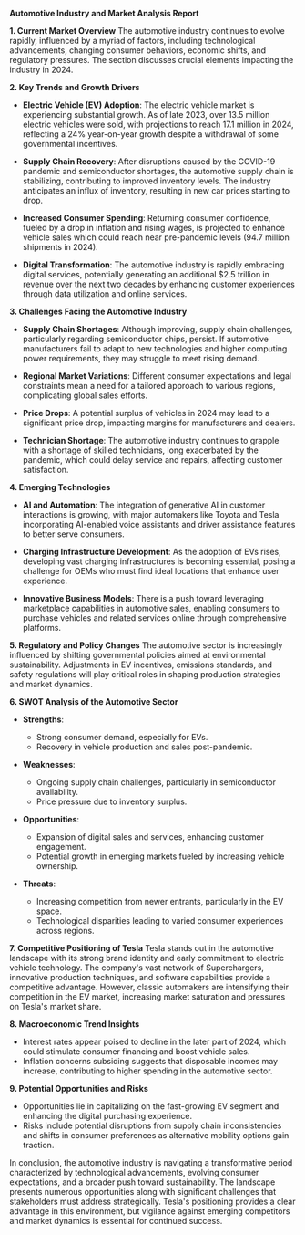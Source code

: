 **Automotive Industry and Market Analysis Report**

**1. Current Market Overview**
The automotive industry continues to evolve rapidly, influenced by a myriad of factors, including technological advancements, changing consumer behaviors, economic shifts, and regulatory pressures. The section discusses crucial elements impacting the industry in 2024.

**2. Key Trends and Growth Drivers**
- **Electric Vehicle (EV) Adoption**: The electric vehicle market is experiencing substantial growth. As of late 2023, over 13.5 million electric vehicles were sold, with projections to reach 17.1 million in 2024, reflecting a 24% year-on-year growth despite a withdrawal of some governmental incentives.
  
- **Supply Chain Recovery**: After disruptions caused by the COVID-19 pandemic and semiconductor shortages, the automotive supply chain is stabilizing, contributing to improved inventory levels. The industry anticipates an influx of inventory, resulting in new car prices starting to drop.

- **Increased Consumer Spending**: Returning consumer confidence, fueled by a drop in inflation and rising wages, is projected to enhance vehicle sales which could reach near pre-pandemic levels (94.7 million shipments in 2024).

- **Digital Transformation**: The automotive industry is rapidly embracing digital services, potentially generating an additional $2.5 trillion in revenue over the next two decades by enhancing customer experiences through data utilization and online services.

**3. Challenges Facing the Automotive Industry**
- **Supply Chain Shortages**: Although improving, supply chain challenges, particularly regarding semiconductor chips, persist. If automotive manufacturers fail to adapt to new technologies and higher computing power requirements, they may struggle to meet rising demand.

- **Regional Market Variations**: Different consumer expectations and legal constraints mean a need for a tailored approach to various regions, complicating global sales efforts.

- **Price Drops**: A potential surplus of vehicles in 2024 may lead to a significant price drop, impacting margins for manufacturers and dealers.

- **Technician Shortage**: The automotive industry continues to grapple with a shortage of skilled technicians, long exacerbated by the pandemic, which could delay service and repairs, affecting customer satisfaction.

**4. Emerging Technologies**
- **AI and Automation**: The integration of generative AI in customer interactions is growing, with major automakers like Toyota and Tesla incorporating AI-enabled voice assistants and driver assistance features to better serve consumers.

- **Charging Infrastructure Development**: As the adoption of EVs rises, developing vast charging infrastructures is becoming essential, posing a challenge for OEMs who must find ideal locations that enhance user experience.

- **Innovative Business Models**: There is a push toward leveraging marketplace capabilities in automotive sales, enabling consumers to purchase vehicles and related services online through comprehensive platforms.

**5. Regulatory and Policy Changes**
The automotive sector is increasingly influenced by shifting governmental policies aimed at environmental sustainability. Adjustments in EV incentives, emissions standards, and safety regulations will play critical roles in shaping production strategies and market dynamics.

**6. SWOT Analysis of the Automotive Sector**
- **Strengths**:
  - Strong consumer demand, especially for EVs.
  - Recovery in vehicle production and sales post-pandemic.
  
- **Weaknesses**:
  - Ongoing supply chain challenges, particularly in semiconductor availability.
  - Price pressure due to inventory surplus.

- **Opportunities**:
  - Expansion of digital sales and services, enhancing customer engagement.
  - Potential growth in emerging markets fueled by increasing vehicle ownership.

- **Threats**:
  - Increasing competition from newer entrants, particularly in the EV space.
  - Technological disparities leading to varied consumer experiences across regions.

**7. Competitive Positioning of Tesla**
Tesla stands out in the automotive landscape with its strong brand identity and early commitment to electric vehicle technology. The company's vast network of Superchargers, innovative production techniques, and software capabilities provide a competitive advantage. However, classic automakers are intensifying their competition in the EV market, increasing market saturation and pressures on Tesla's market share.

**8. Macroeconomic Trend Insights**
- Interest rates appear poised to decline in the later part of 2024, which could stimulate consumer financing and boost vehicle sales.
- Inflation concerns subsiding suggests that disposable incomes may increase, contributing to higher spending in the automotive sector.

**9. Potential Opportunities and Risks**
- Opportunities lie in capitalizing on the fast-growing EV segment and enhancing the digital purchasing experience.
- Risks include potential disruptions from supply chain inconsistencies and shifts in consumer preferences as alternative mobility options gain traction.

In conclusion, the automotive industry is navigating a transformative period characterized by technological advancements, evolving consumer expectations, and a broader push toward sustainability. The landscape presents numerous opportunities along with significant challenges that stakeholders must address strategically. Tesla's positioning provides a clear advantage in this environment, but vigilance against emerging competitors and market dynamics is essential for continued success.